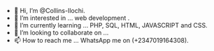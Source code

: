 - 👋 Hi, I’m @Collins-Ilochi.
- 👀 I’m interested in ... web development .
- 🌱 I’m currently learning ... PHP, SQL, HTML, JAVASCRIPT and CSS.
- 💞️ I’m looking to collaborate on ...
- 📫 How to reach me ... WhatsApp me on (+2347019164308).

<!---
Collins-ilo/Collins-ilo is a ✨ special ✨ repository because its `README.md` (this file) appears on your GitHub profile.
You can click the Preview link to take a look at your changes.
--->
